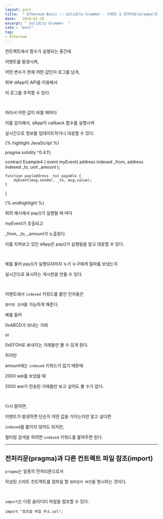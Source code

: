 ```yaml
---
layout: post
title:  " Ethereum Basic :: Solidity Grammer - 이벤트 & 전처리문(pragma)과 파일 참조(import)  "
date:   2018-02-26
excerpt: " Solidity Grammer  "
cate : "post"
tag:
- Ethereum
---
```


컨트랙트에서 함수가 실행되는 중간에

이벤트를 발생시켜,

어떤 변수가 현재 어떤 값인지 로그를 남겨,

외부 dApp이 API를 이용해서

이 로그를 추적할 수 있다.

<br>

따라서 어떤 값이 바뀔 때마다

이를 감지해서, dApp이 callback 함수를 실행시켜

실시간으로 정보를 업데이트하거나 대응할 수 있다.


{% highlight JavaScript %}

pragma solidity ^0.4.11;

contract Example4 {
    event myEvent(
        address indexed _from,
        address indexed _to,
        uint _amount
    );

    function pay(address _to) payable {
        myEvent(msg.sender, _to, msg.value);
    }
}

{% endhighlight %}


위의 예시에서 pay()가 실행될 때 마다 

myEvent가 호출되고 

_from, _to, _amount가 노출된다.

이를 지켜보고 있던 dApp은 pay()가 실행됨을 알고 대응할 수 있다.

<br>

예를 들어 pay()가 실행되자마자 누가 누구에게 얼마를 보냈는지

실시간으로 표시하는 게시판을 만들 수 있다.

<br>

이벤트에서 `indexed` 키워드를 붙인 인자들은

`필터링 검색`을 가능하게 해준다.

예를 들어

0xABCD가 보내는 거래 

or 

0xEFGH로 보내지는 거래들만 볼 수 있게 된다.

하지만 

amount에는 `indexed` 키워드가 없기 때문에

2000 wei를 보냈을 때 

2000 wei가 전송된 거래들만 보고 싶어도 볼 수가 없다.


<br>

다시 말하면,

이벤트가 발생하면 단순히 어떤 값을 가지는지만 알고 싶다면 

`indexed`를 붙이지 않아도 되지만,

필터링 검색을 하려면 `indexed` 키워드를 붙여주면 된다.


---


## 전처리문(pragma)과 다른 컨트랙트 파일 참조(import)

`pragma`는 일종의 전처리문으로서

작성된 스마트 컨트랙트를 컴파일 할 `컴파일러 버전`을 명시하는 것이다. 

<br>

`import`는 다른 솔리디티 파일을 참조할 수 있다.

```
import "참조할 파일 주소.sol";
```




